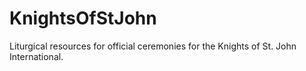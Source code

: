 # KnightsOfStJohn
Liturgical resources for official ceremonies for the Knights of St. John International.
